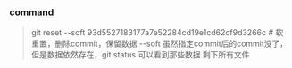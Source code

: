### command
> git reset --soft 93d5527183177a7e52284cd19e1cd62cf9d3266c # 软重置，删除commit，保留数据
--soft 虽然指定commit后的commit没了，但是数据依然存在，git status 可以看到那些数据
剩下所有文件
